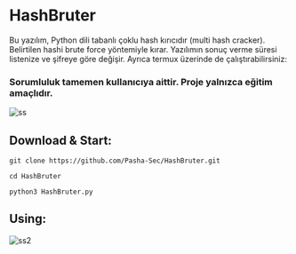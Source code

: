 # HashBruter
Bu yazılım, Python dili tabanlı çoklu hash kırıcıdır (multi hash cracker). Belirtilen hashi brute force yöntemiyle kırar. Yazılımın sonuç verme süresi listenize ve şifreye göre değişir. Ayrıca termux üzerinde de çalıştırabilirsiniz:



### Sorumluluk tamemen kullanıcıya aittir. Proje yalnızca eğitim amaçlıdır.

![ss](https://github.com/Pasha-Sec/HashBruter/assets/148802667/c70b7555-94ca-4b8b-a4d8-e036cf8a9168)





## Download & Start:

`git clone https://github.com/Pasha-Sec/HashBruter.git`

`cd HashBruter`

`python3 HashBruter.py`



   
## Using:
![ss2](https://github.com/Pasha-Sec/HashBruter/assets/148802667/e61aa8e2-f177-41ef-9e26-aa282c3a3ee0)





